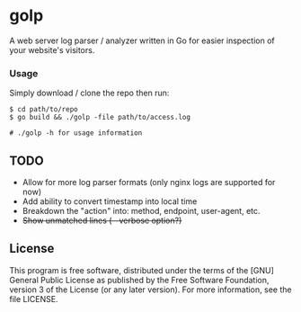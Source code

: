 # golp
A web server log parser / analyzer written in Go for easier inspection of your
website's visitors.

### Usage

Simply download / clone the repo then run:

```shell
$ cd path/to/repo
$ go build && ./golp -file path/to/access.log

# ./golp -h for usage information
```

## TODO

 - Allow for more log parser formats (only nginx logs are supported for now)
 - Add ability to convert timestamp into local time
 - Breakdown the "action" into: method, endpoint, user-agent, etc.
 - ~~Show unmatched lines (--verbose option?)~~

## License

This program is free software, distributed under the terms of the [GNU] General
Public License as published by the Free Software Foundation, version 3 of the
License (or any later version).  For more information, see the file LICENSE.
